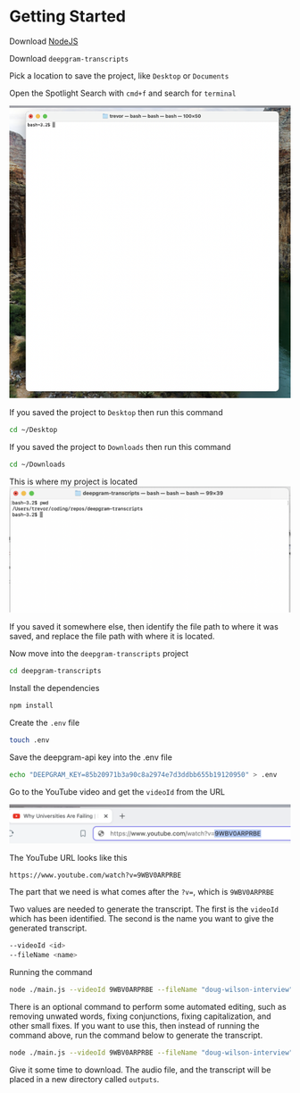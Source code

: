 # Getting Started

Download [NodeJS](https://nodejs.org/en)

Download `deepgram-transcripts`

Pick a location to save the project, like `Desktop` or `Documents`

Open the Spotlight Search with `cmd+f` and search for `terminal`

![terminal](./terminal.png)

If you saved the project to `Desktop` then run this command
```bash
cd ~/Desktop
```

If you saved the project to `Downloads` then run this command
```bash
cd ~/Downloads
```

This is where my project is located
![local](./local.png)

If you saved it somewhere else, then identify the file path to where it was saved, and replace the file path with where it is located.

Now move into the `deepgram-transcripts` project
```bash
cd deepgram-transcripts
```

Install the dependencies
```bash
npm install
```

Create the `.env` file
```bash
touch .env
```

Save the deepgram-api key into the .env file
```bash
echo "DEEPGRAM_KEY=85b20971b3a90c8a2974e7d3ddbb655b19120950" > .env
```

Go to the YouTube video and get the `videoId` from the URL

![youtube](./url.png)

The YouTube URL looks like this
```
https://www.youtube.com/watch?v=9WBV0ARPRBE
```

The part that we need is what comes after the `?v=`, which is `9WBV0ARPRBE`

Two values are needed to generate the transcript. The first is the `videoId` which has been identified. The second is the name you want to give the generated transcript.

```bash
--videoId <id>
--fileName <name>
```

Running the command
```bash
node ./main.js --videoId 9WBV0ARPRBE --fileName "doug-wilson-interview"
```

There is an optional command to perform some automated editing, such as removing unwated words, fixing conjunctions, fixing capitalization, and other small fixes. If you want to use this, then instead of running the command above, run the command below to generate the transcript.
```bash
node ./main.js --videoId 9WBV0ARPRBE --fileName "doug-wilson-interview" --updateTranscript true
```

Give it some time to download. The audio file, and the transcript will be placed in a new directory called `outputs`.